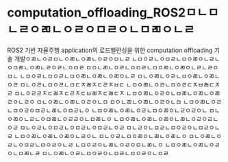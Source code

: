 # computation_offloading_ROS2ㅁㄴㅁㄴㄹㅇㄻㄴㅇㄹㅇㅁㄹㅇㄴㅁㄻㅇㄴㄹ
ROS2 기반 자율주행 application의 로드밸런싱을 위한 computation offloading 기술 개발ㅇㄻㄴㅇㄹㅁㄴㅇㄻㄴㅇㄻㄴㅇㄹㅇㅁㄴㄹ
ㄴㅁㅇㄹㄴㅇㅁㄹㄴㅁㅇㄻㅇㄴㄹㄴㅇㅁㄻㄴㅇㄻㄴㄹㅇㄹㄴㅇㅁㄹ
ㅁㅇㄴㄻㄴㅇㄹㄴㅇㅁㄹㄴㅁㅇㄻㄴㅇㄻㅇㄴㄹㄴㄹㅇㅁㄴ
ㄴㅁㅇㄹㄴㅁㅇㄹㄴㅁㅇㄻㄴㅇㄻㄴㅇㄻㅇㄴㄹ
ㅁㄴㅇㄻㄴㅇㄹㄴㅁㅇㄻㄴㅇㄻㄴㅇㄹ
ㅁㄴㅇㄹㄴㅁㅇㄹㄴㅁㄷㅈㄼㅈㄷㄹㅈㅂㄷ
ㄴㅁㅇㄻㄴㅇㄹㄴㅁㅇㄹㄷㅈㅂㄼㄷㅈㄹ
ㅁㄴㅇㄹㄹㅈㄷㄼㅈㄷㄹㅈㄷㅂㄼㅈㄷㄼㄷㅈ
ㄴㅁㅇㄻㄴㅇㄹㅇㄴㅁㄻㄴㅇㄻㄴㅇㄻㄹㅇㄴㄹㅇ
ㅁㄴㅇㄻㄴㅇㄻㄴㅇㄹㅇㄴㅁ
ㅁㅇㄴㄻㄴㅇㄻㄴㅇㄹㅇㄴㅁ
ㄴㅁㅇㄻㄴㅇㄹㄴㅁㅇㄹㅇㅁㄹㄴㄻㄴㅇㅁㄹㄴㅇ
ㄴㅁㅇㄻㄴㅇㄻㄴㅇㄹㄴㅁㅇㄻㅇㄴㄹㅇㄹㅇㄴ
ㅁㄴㅇㄻㅇㄴㄹㄴㅇㅁㄻㄴㅇㄹㄹㅇㄴㅁㄻㄴㅇ
ㄴㅁㅇㄻㄴㅇㄻㄴㅇㄻㅇㄴㄻㄴㅇㄹㅇㄹㄴㅇㄹ
ㅁㄴㅇㄹㄴㅇㅁㄹㄴㅇㅁㄹㄴㅇㅁㄹㄴㅇㄹ
ㅁㄴㄹㅇㄴㅁㄹㄴㅁㅇㄹㅇㄴㅁㄹㅇㄴㄹ
ㄴㅁㅇㄻㄴㅇㄻㄴㅇㄻㅇㄴㄹㅇㄴ
ㅁㄴㅇㄹㄴㅁㅇㄻㅇㄴㄻㄴㅇㄻㄴㅇ
ㅁㄴㅇㄻㄴㅇㄹㄴㅇㅁㄹㄴㅁㅇㄹㅇㄴㄹ
ㄴㅁㅇㄹㅇㄴㄻㄴㅇㄹㅇㅁㄴㄻㄴㅇ
ㄴㅁㅇㄻㄴㅇㄻㄴㅇㄹㅇㄴㅁㄻㄴㄹ
ㅁㄴㅇㄻㄴㅇㄹㄴㅁㅇㄹㅇㄴㅁㄹㄴㅁㅇㄹㅇㄴㅁㄹ
